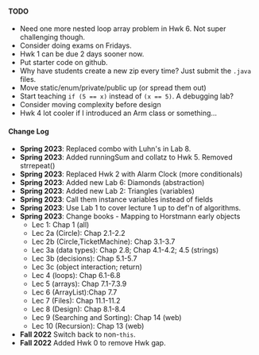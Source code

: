 #### TODO
- Need one more nested loop array problem in Hwk 6. Not super challenging though.
- Consider doing exams on Fridays.
- Hwk 1 can be due 2 days sooner now.
- Put starter code on github.
- Why have students create a new zip every time? Just submit the `.java` files.
- Move static/enum/private/public up (or spread them out)
- Start teaching `if (5 == x)` instead of `(x == 5)`. A debugging lab?
- Consider moving complexity before design
- Hwk 4 lot cooler if I introduced an Arm class or something…

#### Change Log
- **Spring 2023**: Replaced combo with Luhn's in Lab 8.
- **Spring 2023**: Added runningSum and collatz to Hwk 5. Removed strrepeat()
- **Spring 2023**: Replaced Hwk 2 with Alarm Clock (more conditionals)
- **Spring 2023**: Added new Lab 6: Diamonds (abstraction)
- **Spring 2023**: Added new Lab 2: Triangles (variables)
- **Spring 2023**: Call them instance variables instead of fields
- **Spring 2023**: Use Lab 1 to cover lecture 1 up to def'n of algorithms.
- **Spring 2023**: Change books - Mapping to Horstmann early objects
  - Lec 1: Chap 1 (all)
  - Lec 2a (Circle): Chap 2.1-2.2
  - Lec 2b (Circle,TicketMachine): Chap 3.1-3.7
  - Lec 3a (data types): Chap 2.8; Chap 4.1-4.2; 4.5 (strings)
  - Lec 3b (decisions): Chap 5.1-5.7
  - Lec 3c (object interaction; return)
  - Lec 4 (loops): Chap 6.1-6.8
  - Lec 5 (arrays): Chap 7.1-7.3.9
  - Lec 6 (ArrayList):Chap 7.7
  - Lec 7 (Files): Chap 11.1-11.2
  - Lec 8 (Design): Chap 8.1-8.4
  - Lec 9 (Searching and Sorting): Chap 14 (web)
  - Lec 10 (Recursion): Chap 13 (web)
- **Fall 2022** Switch back to non-`this`.
- **Fall 2022** Added Hwk 0 to remove Hwk gap.
